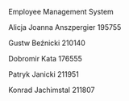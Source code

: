 Employee Management System 



Alicja Joanna Anszpergier 195755 

Gustw Beźnicki 210140

Dobromir Kata 176555

Patryk Janicki 211951

Konrad Jachimstal 211807

